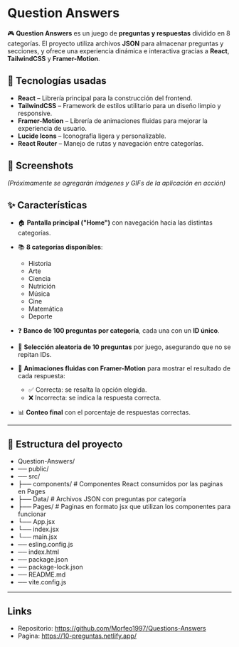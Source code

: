 
# Question Answers

🎮 **Question Answers** es un juego de **preguntas y respuestas** dividido en 8 categorías. El proyecto utiliza archivos **JSON** para almacenar preguntas y secciones, y ofrece una experiencia dinámica e interactiva gracias a **React**, **TailwindCSS** y **Framer-Motion**.



## 🚀 Tecnologías usadas

* **React** – Librería principal para la construcción del frontend.
* **TailwindCSS** – Framework de estilos utilitario para un diseño limpio y responsive.
* **Framer-Motion** – Librería de animaciones fluidas para mejorar la experiencia de usuario.
* **Lucide Icons** – Iconografía ligera y personalizable.
* **React Router** – Manejo de rutas y navegación entre categorías.



## 📸 Screenshots

*(Próximamente se agregarán imágenes y GIFs de la aplicación en acción)*


## ✨ Características

* 🏠 **Pantalla principal ("Home")** con navegación hacia las distintas categorías.
* 📚 **8 categorías disponibles**:

  * Historia
  * Arte
  * Ciencia
  * Nutrición
  * Música
  * Cine
  * Matemática
  * Deporte
* ❓ **Banco de 100 preguntas por categoría**, cada una con un **ID único**.
* 🎲 **Selección aleatoria de 10 preguntas** por juego, asegurando que no se repitan IDs.
* 🎥 **Animaciones fluidas con Framer-Motion** para mostrar el resultado de cada respuesta:

  * ✅ Correcta: se resalta la opción elegida.
  * ❌ Incorrecta: se indica la respuesta correcta.
* 📊 **Conteo final** con el porcentaje de respuestas correctas.

---

## 📂 Estructura del proyecto
* Question-Answers/
* ── public/
* ── src/
*   ├── components/   # Componentes React consumidos por las paginas en Pages
*   ├── Data/         # Archivos JSON con preguntas por categoría
*   ├── Pages/        # Paginas en formato jsx que utilizan los componentes para funcionar
*   └── App.jsx
*   └── index.jsx
*   └── main.jsx
* ── esling.config.js
* ── index.html
* ── package.json
* ── package-lock.json
* ── README.md
* ── vite.config.js

---

## Links

- Repositorio: https://github.com/Morfeo1997/Questions-Answers
- Pagina: https://10-preguntas.netlify.app/


